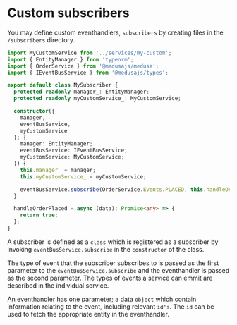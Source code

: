 # Custom subscribers

You may define custom eventhandlers, `subscribers` by creating files in the `/subscribers` directory.

```ts
import MyCustomService from '../services/my-custom';
import { EntityManager } from 'typeorm';
import { OrderService } from '@medusajs/medusa';
import { IEventBusService } from '@medusajs/types';

export default class MySubscriber {
  protected readonly manager_: EntityManager;
  protected readonly myCustomService_: MyCustomService;

  constructor({
    manager,
    eventBusService,
    myCustomService
  }: {
    manager: EntityManager;
    eventBusService: IEventBusService;
    myCustomService: MyCustomService;
  }) {
    this.manager_ = manager;
    this.myCustomService_ = myCustomService;

    eventBusService.subscribe(OrderService.Events.PLACED, this.handleOrderPlaced);
  }

  handleOrderPlaced = async (data): Promise<any> => {
    return true;
  };
}
```

A subscriber is defined as a `class` which is registered as a subscriber by invoking `eventBusService.subscribe` in the `constructor` of the class.

The type of event that the subscriber subscribes to is passed as the first parameter to the `eventBusService.subscribe` and the eventhandler is passed as the second parameter. The types of events a service can emmit are described in the individual service.

An eventhandler has one parameter; a data `object` which contain information relating to the event, including relevant `id's`. The `id` can be used to fetch the appropriate entity in the eventhandler.
